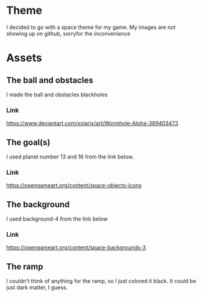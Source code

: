 # Theme
I decided to go with a space theme for my game. My images are not showing up on github, sorryfor the inconvenience 
# Assets
## The ball and obstacles
I made the ball and obstacles blackholes
### Link
https://www.deviantart.com/xolarix/art/Wormhole-Alpha-389403473

## The goal(s)
I used planet number 13 and 16 from the link below.
### Link
https://opengameart.org/content/space-objects-icons 

## The background
I used background-4 from the link below
### Link
https://opengameart.org/content/space-backgrounds-3

## The ramp
I couldn't think of anything for the ramp, so I just colored it black. It could be just dark matter, I guess.
